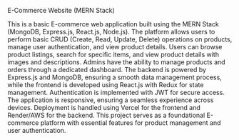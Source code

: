 E-Commerce Website (MERN Stack)

This is a basic E-commerce web application built using the MERN Stack (MongoDB, Express.js, React.js, Node.js). The platform allows users to perform basic CRUD (Create, Read, Update, Delete) operations on products, manage user authentication, and view product details. Users can browse product listings, search for specific items, and view product details with images and descriptions. Admins have the ability to manage products and orders through a dedicated dashboard. The backend is powered by Express.js and MongoDB, ensuring a smooth data management process, while the frontend is developed using React.js with Redux for state management. Authentication is implemented with JWT for secure access. The application is responsive, ensuring a seamless experience across devices. Deployment is handled using Vercel for the frontend and Render/AWS for the backend. This project serves as a foundational E-commerce platform with essential features for product management and user authentication.
